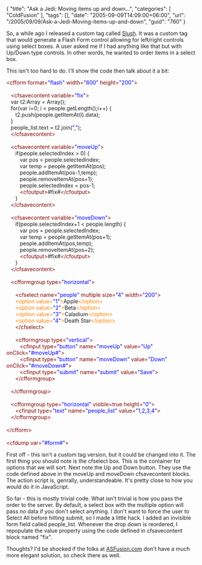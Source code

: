 {
	"title": "Ask a Jedi: Moving items up and down...",
	"categories": [
		"ColdFusion"
	],
	"tags": [],
	"date": "2005-09-09T14:09:00+06:00",
	"url": "/2005/09/09/Ask-a-Jedi-Moving-items-up-and-down",
	"guid": "760"
}

So, a while ago I released a custom tag called <a href="http://ray.camdenfamily.com/downloads/slush.zip">Slush</a>. It was a custom tag that would generate a Flash Form control allowing for left/right controls using select boxes. A user asked me if I had anything like that but with Up/Down type controls. In other words, he wanted to order items in a select box. 

This isn't too hard to do. I'll show the code then talk about it a bit:

<div class="code"><FONT COLOR=MAROON>&lt;cfform format=<FONT COLOR=BLUE>"flash"</FONT> width=<FONT COLOR=BLUE>"600"</FONT> height=<FONT COLOR=BLUE>"200"</FONT>&gt;</FONT><br>
<br>
&nbsp;&nbsp;&nbsp;<FONT COLOR=MAROON>&lt;cfsavecontent variable=<FONT COLOR=BLUE>"fix"</FONT>&gt;</FONT><br>
&nbsp;&nbsp;&nbsp;var t2:Array = Array();<br>
&nbsp;&nbsp;&nbsp;for(var i=0; i &lt; people.getLength();i++) {<br>
&nbsp;&nbsp;&nbsp;&nbsp;&nbsp;&nbsp;t2.push(people.getItemAt(i).data);<br>
&nbsp;&nbsp;&nbsp;}<br>
&nbsp;&nbsp;&nbsp;people_list.text = t2.join(<FONT COLOR=BLUE>","</FONT>);<br>
&nbsp;&nbsp;&nbsp;<FONT COLOR=MAROON>&lt;/cfsavecontent&gt;</FONT><br>
&nbsp;&nbsp;&nbsp;<br>
&nbsp;&nbsp;&nbsp;<FONT COLOR=MAROON>&lt;cfsavecontent variable=<FONT COLOR=BLUE>"moveUp"</FONT>&gt;</FONT><br>
&nbsp;&nbsp;&nbsp;&nbsp;&nbsp;&nbsp;if(people.selectedIndex &gt; 0) {<br>
&nbsp;&nbsp;&nbsp;&nbsp;&nbsp;&nbsp;&nbsp;&nbsp;&nbsp;var pos = people.selectedIndex;<br>
&nbsp;&nbsp;&nbsp;&nbsp;&nbsp;&nbsp;&nbsp;&nbsp;&nbsp;var temp = people.getItemAt(pos);<br>
&nbsp;&nbsp;&nbsp;&nbsp;&nbsp;&nbsp;&nbsp;&nbsp;&nbsp;people.addItemAt(pos-1,temp);<br>
&nbsp;&nbsp;&nbsp;&nbsp;&nbsp;&nbsp;&nbsp;&nbsp;&nbsp;people.removeItemAt(pos+1);<br>
&nbsp;&nbsp;&nbsp;&nbsp;&nbsp;&nbsp;&nbsp;&nbsp;&nbsp;people.selectedIndex = pos-1;<br>
&nbsp;&nbsp;&nbsp;&nbsp;&nbsp;&nbsp;&nbsp;&nbsp;&nbsp;<FONT COLOR=MAROON>&lt;cfoutput&gt;</FONT>#fix#<FONT COLOR=MAROON>&lt;/cfoutput&gt;</FONT><br>
&nbsp;&nbsp;&nbsp;&nbsp;&nbsp;&nbsp;}<br>
&nbsp;&nbsp;&nbsp;<FONT COLOR=MAROON>&lt;/cfsavecontent&gt;</FONT><br>
<br>
&nbsp;&nbsp;&nbsp;<FONT COLOR=MAROON>&lt;cfsavecontent variable=<FONT COLOR=BLUE>"moveDown"</FONT>&gt;</FONT><br>
&nbsp;&nbsp;&nbsp;&nbsp;&nbsp;&nbsp;if(people.selectedIndex+1 &lt; people.length) {<br>
&nbsp;&nbsp;&nbsp;&nbsp;&nbsp;&nbsp;&nbsp;&nbsp;&nbsp;var pos = people.selectedIndex;<br>
&nbsp;&nbsp;&nbsp;&nbsp;&nbsp;&nbsp;&nbsp;&nbsp;&nbsp;var temp = people.getItemAt(pos+1);<br>
&nbsp;&nbsp;&nbsp;&nbsp;&nbsp;&nbsp;&nbsp;&nbsp;&nbsp;people.addItemAt(pos,temp);<br>
&nbsp;&nbsp;&nbsp;&nbsp;&nbsp;&nbsp;&nbsp;&nbsp;&nbsp;people.removeItemAt(pos+2);<br>
&nbsp;&nbsp;&nbsp;&nbsp;&nbsp;&nbsp;&nbsp;&nbsp;&nbsp;<FONT COLOR=MAROON>&lt;cfoutput&gt;</FONT>#fix#<FONT COLOR=MAROON>&lt;/cfoutput&gt;</FONT><br>
&nbsp;&nbsp;&nbsp;&nbsp;&nbsp;&nbsp;}<br>
&nbsp;&nbsp;&nbsp;<FONT COLOR=MAROON>&lt;/cfsavecontent&gt;</FONT><br>
&nbsp;&nbsp;&nbsp;<br>
&nbsp;&nbsp;&nbsp;<FONT COLOR=MAROON>&lt;cfformgroup type=<FONT COLOR=BLUE>"horizontal"</FONT>&gt;</FONT><br>
<br>
&nbsp;&nbsp;&nbsp;&nbsp;&nbsp;&nbsp;<FONT COLOR=MAROON>&lt;cfselect name=<FONT COLOR=BLUE>"people"</FONT> multiple size=<FONT COLOR=BLUE>"4"</FONT> width=<FONT COLOR=BLUE>"200"</FONT>&gt;</FONT><br>
&nbsp;&nbsp;&nbsp;&nbsp;&nbsp;&nbsp;<FONT COLOR=NAVY><FONT COLOR=FF8000>&lt;option value=<FONT COLOR=BLUE>"1"</FONT>&gt;</FONT></FONT>Apple<FONT COLOR=NAVY><FONT COLOR=FF8000>&lt;/option&gt;</FONT></FONT><br>
&nbsp;&nbsp;&nbsp;&nbsp;&nbsp;&nbsp;<FONT COLOR=NAVY><FONT COLOR=FF8000>&lt;option value=<FONT COLOR=BLUE>"2"</FONT>&gt;</FONT></FONT>Beta<FONT COLOR=NAVY><FONT COLOR=FF8000>&lt;/option&gt;</FONT></FONT><br>
&nbsp;&nbsp;&nbsp;&nbsp;&nbsp;&nbsp;<FONT COLOR=NAVY><FONT COLOR=FF8000>&lt;option value=<FONT COLOR=BLUE>"3"</FONT>&gt;</FONT></FONT>Caladium<FONT COLOR=NAVY><FONT COLOR=FF8000>&lt;/option&gt;</FONT></FONT><br>
&nbsp;&nbsp;&nbsp;&nbsp;&nbsp;&nbsp;<FONT COLOR=NAVY><FONT COLOR=FF8000>&lt;option value=<FONT COLOR=BLUE>"4"</FONT>&gt;</FONT></FONT>Death Star<FONT COLOR=NAVY><FONT COLOR=FF8000>&lt;/option&gt;</FONT></FONT><br>
&nbsp;&nbsp;&nbsp;&nbsp;&nbsp;&nbsp;<FONT COLOR=MAROON>&lt;/cfselect&gt;</FONT><br>
<br>
&nbsp;&nbsp;&nbsp;&nbsp;&nbsp;&nbsp;<FONT COLOR=MAROON>&lt;cfformgroup type=<FONT COLOR=BLUE>"vertical"</FONT>&gt;</FONT><br>
&nbsp;&nbsp;&nbsp;&nbsp;&nbsp;&nbsp;&nbsp;&nbsp;&nbsp;<FONT COLOR=MAROON>&lt;cfinput type=<FONT COLOR=BLUE>"button"</FONT> name=<FONT COLOR=BLUE>"moveUp"</FONT> value=<FONT COLOR=BLUE>"Up"</FONT> onClick=<FONT COLOR=BLUE>"#moveUp#"</FONT>&gt;</FONT><br>
&nbsp;&nbsp;&nbsp;&nbsp;&nbsp;&nbsp;&nbsp;&nbsp;&nbsp;<FONT COLOR=MAROON>&lt;cfinput type=<FONT COLOR=BLUE>"button"</FONT> name=<FONT COLOR=BLUE>"moveDown"</FONT> value=<FONT COLOR=BLUE>"Down"</FONT> onClick=<FONT COLOR=BLUE>"#moveDown#"</FONT>&gt;</FONT><br>
&nbsp;&nbsp;&nbsp;&nbsp;&nbsp;&nbsp;&nbsp;&nbsp;&nbsp;<FONT COLOR=MAROON>&lt;cfinput type=<FONT COLOR=BLUE>"submit"</FONT> name=<FONT COLOR=BLUE>"submit"</FONT> value=<FONT COLOR=BLUE>"Save"</FONT>&gt;</FONT><br>
&nbsp;&nbsp;&nbsp;&nbsp;&nbsp;&nbsp;<FONT COLOR=MAROON>&lt;/cfformgroup&gt;</FONT><br>
&nbsp;&nbsp;&nbsp;&nbsp;&nbsp;&nbsp;<br>
&nbsp;&nbsp;&nbsp;<FONT COLOR=MAROON>&lt;/cfformgroup&gt;</FONT><br>
<br>
&nbsp;&nbsp;&nbsp;<FONT COLOR=MAROON>&lt;cfformgroup type=<FONT COLOR=BLUE>"horizontal"</FONT> visible=true height=<FONT COLOR=BLUE>"0"</FONT>&gt;</FONT><br>
&nbsp;&nbsp;&nbsp;&nbsp;&nbsp;&nbsp;<FONT COLOR=MAROON>&lt;cfinput type=<FONT COLOR=BLUE>"text"</FONT> name=<FONT COLOR=BLUE>"people_list"</FONT> value=<FONT COLOR=BLUE>"1,<FONT COLOR=BLUE>2</FONT>,<FONT COLOR=BLUE>3</FONT>,<FONT COLOR=BLUE>4</FONT>"</FONT>&gt;</FONT><br>
&nbsp;&nbsp;&nbsp;<FONT COLOR=MAROON>&lt;/cfformgroup&gt;</FONT><br>
&nbsp;&nbsp;&nbsp;&nbsp;&nbsp;&nbsp;<br>
<FONT COLOR=MAROON>&lt;/cfform&gt;</FONT><br>
<br>
<FONT COLOR=MAROON>&lt;cfdump var=<FONT COLOR=BLUE>"#form#"</FONT>&gt;</FONT></div>

First off - this isn't a custom tag version, but it could be changed into it. The first thing you should note is the cfselect box. This is the container for options that we will sort. Next note the Up and Down button. They use the code defined above in the moveUp and moveDown cfsavecontent blocks. The action script is, genrally, understandeable. It's pretty close to how you would do it in JavaScript.

So far - this is mostly trivial code. What isn't trivial is how you pass the order to the server. By default, a select box with the multiple option will pass <i>no</i> data if you don't select anything. I don't want to force the user to Select All before hitting submit, so I made a little hack. I added an invisible form field called people_list. Whenever the drop down is reordered, I repopulate the value property using the code defined in cfsavecontent block named "fix".

Thoughts? I'd be shocked if the folks at <a href="http://www.asfusion.com">ASFusion.com</a> don't have a much more elegant solution, so check there as well.